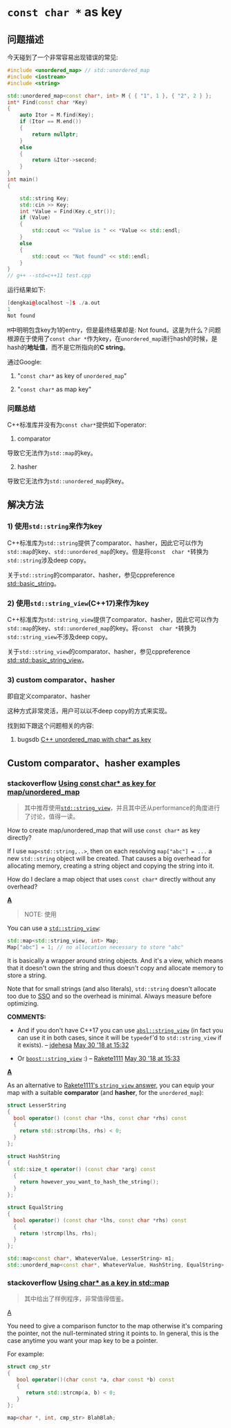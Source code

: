 # `const char *` as key

## 问题描述

今天碰到了一个非常容易出现错误的常见:

```C++
#include <unordered_map> // std::unordered_map
#include <iostream>
#include <string>

std::unordered_map<const char*, int> M { { "1", 1 }, { "2", 2 } };
int* Find(const char *Key)
{
	auto Itor = M.find(Key);
	if (Itor == M.end())
	{
		return nullptr;
	}
	else
	{
		return &Itor->second;
	}
}
int main()
{

	std::string Key;
	std::cin >> Key;
	int *Value = Find(Key.c_str());
	if (Value)
	{
		std::cout << "Value is " << *Value << std::endl;
	}
	else
	{
		std::cout << "Not found" << std::endl;
	}
}
// g++ --std=c++11 test.cpp

```

运行结果如下:

```C++
[dengkai@localhost ~]$ ./a.out 
1
Not found
```

`M`中明明包含key为1的entry，但是最终结果却是: Not found。这是为什么？问题根源在于使用了`const char *`作为key，在`unordered_map`进行hash的时候，是hash的**地址值**，而不是它所指向的**C string**。

通过Google:

1) "`const char*` as key of `unordered_map`"

2) "`const char*` as map key"



### 问题总结

C++标准库并没有为`const char*`提供如下operator:

1) comparator 

导致它无法作为`std::map`的key。

2) hasher

导致它无法作为`std::unordered_map`的key。



## 解决方法

### 1) 使用`std::string`来作为key

C++标准库为`std::string`提供了comparator、hasher，因此它可以作为`std::map`的key、`std::unordered_map`的key。但是将`const  char *`转换为`std::string`涉及deep copy。

关于`std::string`的comparator、hasher，参见cppreference [std::basic_string](https://en.cppreference.com/w/cpp/string/basic_string)。

### 2) 使用`std::string_view`(C++17)来作为key

C++标准库为`std::string_view`提供了comparator、hasher，因此它可以作为`std::map`的key、`std::unordered_map`的key。将`const  char *`转换为`std::string_view`不涉及deep copy。

关于`std::string_view`的comparator、hasher，参见cppreference [std::std::basic_string_view](https://en.cppreference.com/w/cpp/string/basic_string_view)。



### 3) custom comparator、hasher

即自定义comparator、hasher

这种方式非常灵活，用户可以以不deep copy的方式来实现。





找到如下跟这个问题相关的内容:

1) bugsdb [C++ unordered_map with char* as key](https://bugsdb.com/_en/debug/272c82a107ca800554a208494707cc6e)





## Custom comparator、hasher examples



### stackoverflow [Using const char* as key for map/unordered_map](https://stackoverflow.com/questions/50608392/using-const-char-as-key-for-map-unordered-map)

> 其中推荐使用[`std::string_view`](https://en.cppreference.com/w/cpp/string/basic_string_view)，并且其中还从performance的角度进行了讨论，值得一读。

How to create map/unordered_map that will use `const char*` as key directly?

If I use `map<std::string,..>`, then on each resolving `map["abc"] = ...` a new `std::string` object will be created. That causes a big overhead for allocating memory, creating a string object and copying the string into it.

How do I declare a map object that uses `const char*` directly without any overhead?

**[A](https://stackoverflow.com/a/50608442)**

> NOTE: 使用

You can use a [`std::string_view`](https://en.cppreference.com/w/cpp/string/basic_string_view):

```cpp
std::map<std::string_view, int> Map;
Map["abc"] = 1; // no allocation necessary to store "abc"
```

It is basically a wrapper around string objects. And it's a view, which means that it doesn't own the string and thus doesn't copy and allocate memory to store a string.

Note that for small strings (and also literals), `std::string` doesn't allocate too due to [SSO](https://stackoverflow.com/a/10319672/2477364) and so the overhead is minimal. Always measure before optimizing.

**COMMENTS:**

- And if you don't have C++17 you can use [`absl::string_view`](https://abseil.io/docs/cpp/guides/strings) (in fact you can use it in both cases, since it will be `typedef`'d to `std::string_view` if it exists). – [jdehesa](https://stackoverflow.com/users/1782792/jdehesa) [May 30 '18 at 15:32](https://stackoverflow.com/questions/50608392/using-const-char-as-key-for-map-unordered-map#comment88226781_50608442)

- Or [`boost::string_view`](https://www.boost.org/doc/libs/1_67_0/boost/utility/string_view.hpp) :) – [Rakete1111](https://stackoverflow.com/users/3980929/rakete1111) [May 30 '18 at 15:33](https://stackoverflow.com/questions/50608392/using-const-char-as-key-for-map-unordered-map#comment88226813_50608442)



**[A](https://stackoverflow.com/a/50608687)**

As an alternative to [Rakete1111's `string_view` answer](https://stackoverflow.com/a/50608442/1782465), you can equip your map with a suitable **comparator** (and **hasher**, for the `unordered_map`):

```cpp
struct LesserString
{
  bool operator() (const char *lhs, const char *rhs) const
  {
    return std::strcmp(lhs, rhs) < 0;
  }
};

struct HashString
{
  std::size_t operator() (const char *arg) const
  {
    return however_you_want_to_hash_the_string();
  }
};

struct EqualString
{
  bool operator() (const char *lhs, const char *rhs) const
  {
    return !strcmp(lhs, rhs);
  }
};

std::map<const char*, WhateverValue, LesserString> m1;
std::unorderd_map<const char*, WhateverValue, HashString, EqualString> m2;
```



### stackoverflow [Using char* as a key in std::map](https://stackoverflow.com/questions/4157687/using-char-as-a-key-in-stdmap)

> 其中给出了样例程序，非常值得借鉴。
>

[A](https://stackoverflow.com/a/4157729)

You need to give a comparison functor to the map otherwise it's comparing the pointer, not the null-terminated string it points to. In general, this is the case anytime you want your map key to be a pointer.

For example:

```cpp
struct cmp_str
{
   bool operator()(char const *a, char const *b) const
   {
      return std::strcmp(a, b) < 0;
   }
};

map<char *, int, cmp_str> BlahBlah;
```